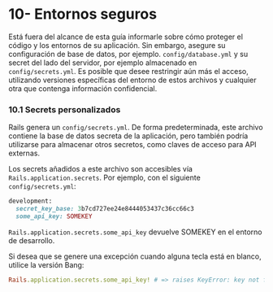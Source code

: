 # 10- Entornos seguros

Está fuera del alcance de esta guía informarle sobre cómo proteger el código y los entornos de su aplicación. Sin embargo, asegure su configuración de base de datos, por ejemplo. `config/database.yml` y su secret del lado del servidor, por ejemplo almacenado en `config/secrets.yml`. Es posible que desee restringir aún más el acceso, utilizando versiones específicas del entorno de estos archivos y cualquier otra que contenga información confidencial.

### 10.1 Secrets personalizados

Rails genera un `config/secrets.yml`. De forma predeterminada, este archivo contiene la base de datos secreta de la aplicación, pero también podría utilizarse para almacenar otros secretos, como claves de acceso para API externas.

Los secrets añadidos a este archivo son accesibles vía `Rails.application.secrets`. Por ejemplo, con el siguiente `config/secrets.yml`:

```ruby
development:
  secret_key_base: 3b7cd727ee24e8444053437c36cc66c3
  some_api_key: SOMEKEY
```

`Rails.application.secrets.some_api_key` devuelve SOMEKEY en el entorno de desarrollo.

Si desea que se genere una excepción cuando alguna tecla está en blanco, utilice la versión Bang:

```ruby
Rails.application.secrets.some_api_key! # => raises KeyError: key not found: :some_api_key
```



